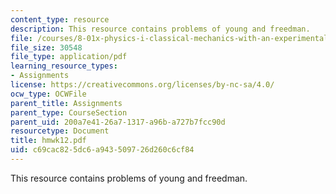 ```yaml
---
content_type: resource
description: This resource contains problems of young and freedman.
file: /courses/8-01x-physics-i-classical-mechanics-with-an-experimental-focus-fall-2002/c69cac825dc6a943509726d260c6cf84_hmwk12.pdf
file_size: 30548
file_type: application/pdf
learning_resource_types:
- Assignments
license: https://creativecommons.org/licenses/by-nc-sa/4.0/
ocw_type: OCWFile
parent_title: Assignments
parent_type: CourseSection
parent_uid: 200a7e41-26a7-1317-a96b-a727b7fcc90d
resourcetype: Document
title: hmwk12.pdf
uid: c69cac82-5dc6-a943-5097-26d260c6cf84
---
```

This resource contains problems of young and freedman.